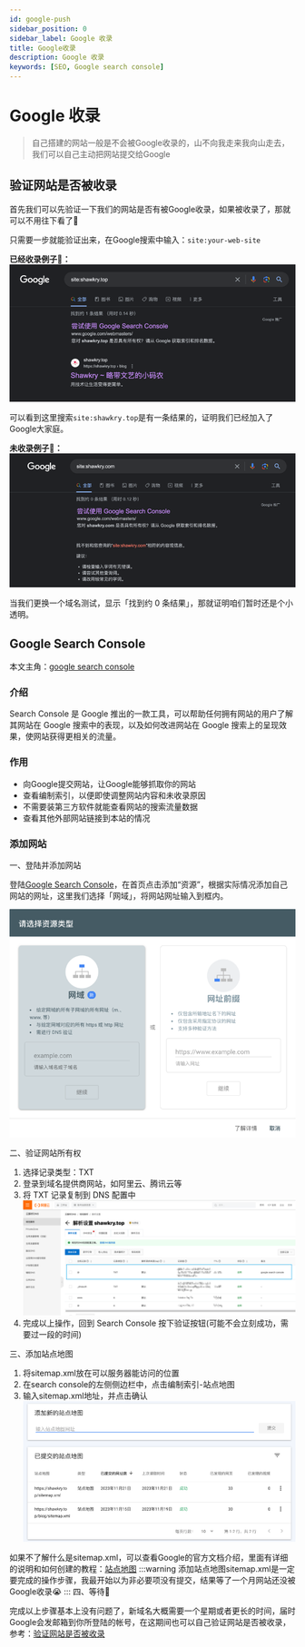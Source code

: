 ```yaml
---
id: google-push
sidebar_position: 0
sidebar_label: Google 收录
title: Google收录
description: Google 收录
keywords: [SEO, Google search console]
---
```


# Google 收录

> 自己搭建的网站一般是不会被Google收录的，山不向我走来我向山走去，我们可以自己主动把网站提交给Google

## 验证网站是否被收录

首先我们可以先验证一下我们的网站是否有被Google收录，如果被收录了，那就可以不用往下看了🐶

只需要一步就能验证出来，在Google搜索中输入：`site:your-web-site`

**已经收录例子🌰：**
![img.png](images/Untitled.png)

可以看到这里搜索`site:shawkry.top`是有一条结果的，证明我们已经加入了Google大家庭。

**未收录例子🌰：**
![img.png](images/Untitled_1.png)

当我们更换一个域名测试，显示「找到约 0 条结果」，那就证明咱们暂时还是个小透明。

## Google Search Console

本文主角：[google search console](https://search.google.com/)

### 介绍

Search Console 是 Google 推出的一款工具，可以帮助任何拥有网站的用户了解其网站在 Google 搜索中的表现，以及如何改进网站在 Google 搜索上的呈现效果，使网站获得更相关的流量。

### 作用

- 向Google提交网站，让Google能够抓取你的网站
- 查看编制索引，以便即使调整网站内容和未收录原因
- 不需要装第三方软件就能查看网站的搜索流量数据
- 查看其他外部网站链接到本站的情况

### 添加网站

一、登陆并添加网站

登陆[Google Search Console](https://search.google.com/)，在首页点击添加“资源”，根据实际情况添加自己网站的网址，这里我们选择「网域」，将网站网址输入到框内。

![img.png](images/Untitled_2.png)

二、验证网站所有权

1. 选择记录类型：TXT
2. 登录到域名提供商网站，如阿里云、腾讯云等
3. 将 TXT 记录复制到 DNS 配置中
   ![img.png](images/Untitled_3.png)
4. 完成以上操作，回到 Search Console 按下验证按钮(可能不会立刻成功，需要过一段的时间)

三、添加站点地图

1. 将sitemap.xml放在可以服务器能访问的位置
2. 在search console的左侧侧边栏中，点击编制索引-站点地图
3. 输入sitemap.xml地址，并点击确认
   ![img.png](images/Untitled_4.png)

如果不了解什么是sitemap.xml，可以查看Google的官方文档介绍，里面有详细的说明和如何创建的教程：[站点地图](https://developers.google.com/search/docs/crawling-indexing/sitemaps/overview?hl=zh-cn)
:::warning
添加站点地图sitemap.xml是一定要完成的操作步骤，我最开始以为非必要项没有提交，结果等了一个月网站还没被Google收录😭
:::
四、等待🐶

完成以上步骤基本上没有问题了，新域名大概需要一个星期或者更长的时间，届时Google会发邮箱到你所登陆的帐号，在这期间也可以自己验证网站是否被收录，参考：[验证网站是否被收录](#验证网站是否被收录)
